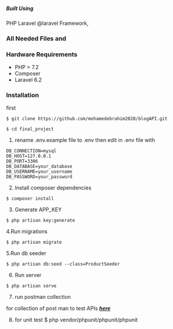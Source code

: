 
##### Built Using
 PHP
  Laravel
   @laravel Framework,
     
       
### All Needed Files and 






### Hardware Requirements
-	PHP > 7.2
-   Composer
-	Laravel 6.2

### Installation
first
```
$ git clone https://github.com/mohamedebrahim2020/blogAPI.git
```
```
$ cd final_project
```

1. rename .env.example file to .env 
then edit in .env file with
```
DB_CONNECTION=mysql
DB_HOST=127.0.0.1
DB_PORT=3306
DB_DATABASE=your_database
DB_USERNAME=your_username
DB_PASSWORD=your_password
```
2. Install composer dependencies
```
$ composer install
```
3. Generate APP_KEY
```
$ php artisan key:generate
```
4.Run migrations
```
$ php artisan migrate
```
5.Run db seeder
```
$ php artisan db:seed --class=ProductSeeder
```
6. Run server
```
$ php artisan serve
```
7. run postman collection 

for collection of post man to test APIs
**_[here](https://www.getpostman.com/collections/a100dc896e4542c7ee79)_**

8. for unit test
$ php vendor/phpunit/phpunit/phpunit
